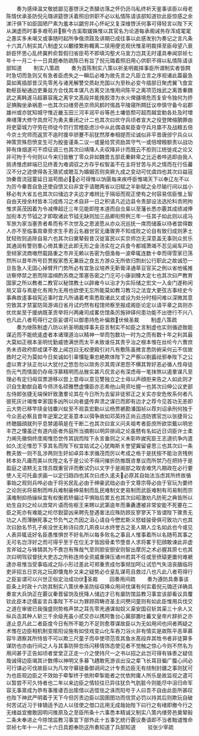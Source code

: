 <!-- { "loadSidebar": true } -->
　　奏为感绎温文敬摅鄙见塞啓沃之责醻访落之怀仍沥乌私终祈天鉴事该臣以母老陈情伏承圣防倪元璐讲筵啓沃着照旧供职不必以私情陈请该部知道钦此臣惊感之余涕汗俱下如臣固陋尸素为羞本以鼯穷并心怀屺又复深维啓沃何事可得轻言以陛下天从渊虚而时事多艰苟非察今古奚取媛姝惟以其官名为论道每承阁诫务存浑成毣毣之愚实多未竭又或事随时起所争俄须跂及讲期已成往事以此感发别为奏记之言凡条十六其八制实其八制虚又以覼缕繁称輙离二牍用便览观伏惟圣明裁择至臣母望八衰龄臣怀思心乱终冀矜俞暂假归省臣苟不即填沟壑犬马宣力岂其无时谨具奉闻崇祯七年十一月二十一日具题奉防疏陈已有旨了倪元璐着照旧用心供职不得以私情陈请该部知道
　　制实八策疏
　　奏为首陈制实八策以祈圣明裁择事臣所谓制实者皆闗时急切而急则又有急者臣虑失之一瞬后必难为故先言之凡臣立言之序视诸此葢最急莫如离插部昔汉先零羌与诸羌解讐交质赵充国以为至秋必变今插部日聚虎翼飞食宜勅枢臣秘通边吏乗兹方合伐其本谋凡古离交法惟用间陈平之离项范烛武之离晋秦魏武之离韩遂马超慕容廆之离宇文髙段并能挽胶漆为水火俾疆境危而复安令独何为挢足捵胸坐承祸患一也其次曰缮旁邑京师风鹤时惕昌平陵寝所闗廷议申慎守备今岩郡雄州或亦犹知城守惟近畿玉田三河丰润平谷等邑土墉低颓可超而越宜勅各处及时増庳缮薄大修守具庶可为勇夫重闭之计二也其次曰优守兵顷者宣大之役登陴缩朒罪由将吏婴城力守劳在师徒今罚行赏稽臣虑沙中从此偶语矣臣查守兵月廪不及战粮五倍今京士完师而返赏不逾时援卒骄蹇不前犹然厚奉相提而论诚似非平昔唐邠宁兵众以神策赏殊怨愤变生可为殷鉴谨条二议一或量给赏资励其守气一或倍增粮额责以战功猝有烽烟遂可不烦征调三也其次曰靖降人夫収降非计而既云不拒则江统徙戎之论又非可拘于今何则以今来归皆散丁零众非如魏晋五部氐秦鲜卑之比近者哗逃即由我人挑诱惟虑衅端已见终善为难调驭之方存乎权智盖不在主将甘苦与共之情而在行伍蕃汉不分之迹使得各无猜贰或聴互为婚姻否则突厥九成之变动可忧虞四也其次曰益宼饷秦晋流宼蔓延日滋苟图必必可得惟以饷匮每来疾呼臣惟竭天下以奉辽左不以为厉今秦晋自急还使自馈又曰非宜乎请聴两省以旧赋之半新赋之全尽输行间以兹小移必有大省五也其次曰储边才夫边才难辨比于隔垣而观正使有之何容易信臣惟上智自由天授余材皆本习成练习之术自非一日之积请凡近边县令责部设法选抡科贡罔拘惟求英茂因着为令减俸超迁三年见能即陞本道而自佥臬以至藩长悉亦覈其成绩减俸加衔本方节钺之才即取诸此节钺无缺则加三品卿衔照例三年一任其子如此则以戎马军旅为家当塞责者希而有不次世及之恩波愿从亦众况巡抚一席而储畜以待者尝得数人亦不至临事周章旁求生手若云名器世官无庸骤畀不知成败之论自有致归成则茅土犹轻败则追除自易六也其次曰奠辇毂昔汉徙富民以实京师岂无深意盖无事则众贫乐其通润有警则羣心倚其重迁此即无形之金汤实在之兵食今都城萧竭不忍见闻车戸动至倾家流商嗷然载路重之市井无赖以告密为佃渔毎一波牵辄连数十幸而得雪家已荡然所以昔年所号巨贾殷家悉无兼辰之食五方游众无所依归剽刦公行职此之故诚恐一旦告急人无固心掉臂开门势所必有宜急议培养无靳膏泽通草豆官买之例以省他徭推访察停禁之恩而除滥缉酌苏商之策塞告密之门汔可小康驯臻大定七也其次曰严教育国家之所以教者二教官以秘馆教士以辟雍今以治才为实际储之宏文一入金门遂称闲局又容与焉是化有用为无用也欲使无忘所能莫如教习教习之法宜大更弦古事经史今事典故逺事祖宪近事时宜凡所诵着考索悉取诸此又或设为处分时相问难以深微其意穷致其才禁宴防简游谒日省月试灼然有程馆师察至报成阁臣论定以请平章之具则亦优优矣至于援纳既革贡举将兴两雍司成畧仿馆条厉施钟铎何患功能不出徳行不兴八也凡此八者苟得行之臣妄谓可以御患持危补偏救伏候圣裁
　　制虚八策疏
　　奏为继陈制虚八防以祈圣明裁择事夫臣言制实不如臣之言制虚也实则循迹致能谋近而不能统逺虚者本诸理道治以精神一举而包数功一时为之而有数十年之利其最大莫如正根本圣明忧勤威徳满世而太平未致谁任其责乎治之根本惟在丝纶今六曺庶务未咨政府即成谋不敢上闻岂曰无权便殿引对凡有敷陈虽微言悉防俯采何云不信故救时之可为莫如今日矣诚如引辜懐耻秉忠絶欺体陛下之严察以剔蠧祛邪奉陛下之公虚以育才扶正勿以大犹付之悠忽勿以琐务示其周详恩怨不横其胷好恶必循人性毋徒伤元气而情面仍存毋浮慕精明而丛脞实甚凡侃言必有深虑毋一笔抹煞以遏羣谋凡至理必有定归毋双票游移以尝上意毋以意见讐独立之士毋以声顔拒来告之人如此则才识自生勳猷自着今师济名硕雅懋虚懐臣亦志希他山用资吐握一也其次曰伸公议吏部左侍郎张捷无端保奸致激羣论其在今日所为去留非徒邪正之关实亦安危攸系何者凡彼死灰计竭惟幸家国多凶所以向者盛传奔溃之谋已而即有边才之荐今见首功无恙即云大势已移竿牍金钱麋兴蚁至不观袁宏勳以讼杨贾褫勘潘国祯以荐刘诏承刑何独于今众恶必察且昔年逆案之定圣意本以弭争故如邓英持正尚云违防镌官岂以张捷背公终聴腼顔就列乎息棼遏萌是在干断二也其次曰宣义问夫祖考者臣庶所欲崇戴以明忠丰芑之懐虽迂有道内臣者外庭所当摘剔以明异排闼之论虽戆有名如近日词臣许士柔力阐先徽倘终庋阁惟恐世传其説而陛下永言垂则之义未彰昨嵗宪臣王志道抗争内遣如久沈沦惟恐下享其名而陛下权宜姑试之心犹晦斯关誉望冀留睿思三也其次曰一条教夫致一则不乱涉两则生奸如卓异本求循茂而厉以考成之格于是抚按不能治贪残例转本处凡庸而美以优陞之名于是公论不得问摧折防推既咨羣议而所禁乃在把持于是盈庭之语黙无主馆员既重官评而敷试仍以文字于是阁部之取舎难凭凡期政在必行要使人无可托盍求画一以定归趋四也其次曰虑久逺夫必原其自始法当虑其所终故循事始之观则兵哗必由于将劣民乱必由于绅豪武绌必由于文尊宗辱必由于官玩为要终之论则劣将易制而哗兵难制豪绅易制而乱民难制文吏易制而武臣难制有司易制而宗潢难制抑扬操纵宜有权衡若矫偏过平惧贻后累五也其次曰昭激劝凡防死之典皆所以劝生自刘之纶以庶常片语而佐枢王来聘以武第逾年而秉纛遭被非常安能不死要在二臣之死亦有难能之纶尽鋭婴凶来聘先登遇害法应殊防顾反寥寥天下皆谓陛下骤贵无功之人而薄酬死事之节负气之杰因之沮心请自今懋宏斯义怒蛙骏骨俱可致功六也其次曰励名节孔子疾没世无称诗曰庶几夙夜以水终誉古之圣人期人立名如此也今或见人表异辄诋好名臣愚惟惧世不好名所以每多败名之事且人惟事着所以名随苟其事之无可名岂浮好之而可得乎至于在位无才皆因骨柔节堕昔人求将畧于犯顔敢谏此非虚言斧钺之与锋镝其为不畏岂有殊哉气至则胆安胆安则智出摩厉之术必握其原七也其次曰明驾驭督抚大吏古之所称连帅全资威重弹压诸州若其不任或至偾辕更置何难褫逮亦易惟当受事临戎之际小形过差此可郑重责成勿事频加呵让试恐气失沮丧腼临将吏非招五日京兆之玩即懐鬼朴又来之疑势必仓皇乱谋苟且救过八也凡此八者苟得行之臣妄谓可以兴世正俗定治成功伏圣裁
　　回奏用间疏
　　奏为遵防具奏事该臣条上时政十六防其制实八策伏奉圣防绥収挿众用间伐谋有何实着倪元璐还详确具奏宣大兵饷正在覈议秦晋留饷及抚降人储边才已有屡防馆监教习事宜该部看议具覆钦此臣本迂儒妄言兵事陛下不以为罪顾荷畴咨圣主问僰问童则有如此臣惟用兵伐交之道在审彼已我强盛则势格声禁之耳先零羌通谋匈奴义渠安国召斩其渠三十余人又纵兵击其种人斩三千余级羌虽小贰交亦以携阿鲁台心冀部置吐蕃文皇帝片辞折之亦遂止息凡此二者臣度今日有所不能力不足则愈尊谋故臣以为无如用间也间者两疑之术惟在边臣相机制变隂阳设施有如伎戏变山化车吞刀浴火非有情实是故陈平恶草慕容牛酒察其所恃皆不可以欺三尺童子而卒使项范乖其鱼水髙段弃其牲书者非徒算多谋防也亦由行间之人与其事防猝忽烁闪移情饰态使见者不觉触之惊心今则不然名为用间甚于正告如顷者堂堂正正走一介之使持尺一之书以招之此岂可得有铢黍之疑信哉诚得边臣竭其计数傅以神明又多募飞趫敢死游谈出没之辈飞长耳目徧广腹心间必可行谋必可伐故臣以为凡攻守募链备御诇间之计专责边臣无有挠制封疆之事则犹可为也臣观边臣之不效始于牵掣终于依附牵掣能者之忧依附庸人所乐是故监视之遣可以暂尝不可久恃者也二年以来边臣之情较往已异往犹负气肮脏今则能尽中沮归命军容无事禀成为恭有事推诿百出隂借以逃恇怯之诛而阳号于人曰吾不自由此臣所甚叹也陛下神武严明着于天下今但厉责边臣以固圉图功而信赏必罚以持其后则欺玩自破何苦试近习于锋镝适予边人以径使之借口迄用无成哉始陛下曰行之有绪即撤今行之无绪益宜撤敢因明问推原及之至臣所条十六事悉本精诚又制实八策内缮旁邑奠辇毂二条未奉进止今除馆监教习事宜下部外此十五事乞统行覈议奏请即不当者黜谴惟命崇祯七年十一月二十六日具题奉防这所奏知道了兵部知道
　　驳张少宰疏

